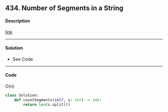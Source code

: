 ## 434. Number of Segments in a String

#### Description

[link](https://leetcode.com/problems/number-of-segments-in-a-string/)

---

#### Solution

- See Code

---

#### Code

O(n)

```python
class Solution:
    def countSegments(self, s: str) -> int:
        return len(s.split())
```